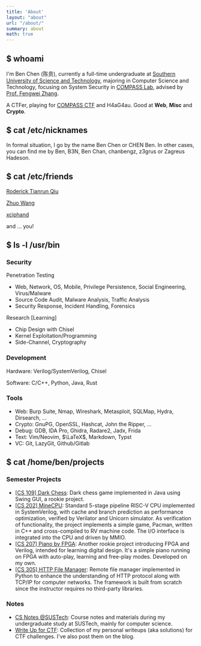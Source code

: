 ```yaml
---
title: 'About'
layout: "about"
url: "/about/"
summary: about
math: true
---
```


## $ whoami

I'm Ben Chen (陈贲), currently a full-time undergraduate at [Southern University of Science and Technology](https://www.sustech.edu.cn/), majoring in Computer Science and Technology, focusing on System Security in [COMPASS Lab](https://compass.sustech.edu.cn/), advised by [Prof. Fengwei Zhang](https://fengweiz.github.io/).

A CTFer, playing for [COMPASS CTF](https://github.com/compass-ctf-team) and H4aG4au. Good at **Web**, **Misc** and **Crypto**.

## $ cat /etc/nicknames

In formal situation, I go by the name Ben Chen or CHEN Ben. In other cases, you can find me by Ben, B3N, Ben Chan, chanbengz, z3grus or Zagreus Hadeson.

## $ cat /etc/friends

[Roderick Tianrun Qiu](https://r-q.name/)

[Zhuo Wang](https://we-are-zed.github.io/)

[xciphand](https://blog.xciphand.icu/)

and ... you!

## $ ls -l /usr/bin

### Security

Penetration Testing
- Web, Network, OS, Mobile, Privilege Persistence, Social Engineering, Virus/Malware
- Source Code Audit, Malware Analysis, Traffic Analysis
- Security Response, Incident Handling, Forensics

Research [Learning]
- Chip Design with Chisel
- Kernel Exploitation/Programming
- Side-Channel, Cryptography

### Development

Hardware: Verilog/SystemVerilog, Chisel

Software: C/C++, Python, Java, Rust

### Tools
- Web: Burp Suite, Nmap, Wireshark, Metasploit, SQLMap, Hydra, Dirsearch, ...
- Crypto: GnuPG, OpenSSL, Hashcat, John the Ripper, ...
- Debug: GDB, IDA Pro, Ghidra, Radare2, Jadx, Frida
- Text: Vim/Neovim, $\LaTeX$, Markdown, Typst
- VC: Git, LazyGit, Github/Gitlab

## $ cat /home/ben/projects

### Semester Projects
- [[CS 109] Dark Chess](https://github.com/chanbengz/SUSTech_CS109_Project): Dark chess game implemented in Java using Swing GUI, a rookie project.
- [[CS 202] MineCPU](https://github.com/wLUOw/MineCPU): Standard 5-stage pipeline RISC-V CPU implemented in SystemVerilog, with cache and branch prediction as performance optimization, verified by Verilator and Unicorn simulator. As verification of functionality, the project implements a simple game, Pacman, written in C++ and cross-compiled to RV machine code. The I/O interface is integrated into the CPU and driven by MMIO.
- [[CS 207] Piano by FPGA](https://github.com/chanbengz/SUSTech_CS207_Project_Piano): Another rookie project introducing FPGA and Verilog, intended for learning digital design. It's a simple piano running on FPGA with auto-play, learning and free-play modes. Developed on my own.
- [[CS 305] HTTP File Manager](https://github.com/chanbengz/SUSTech_CS305_Project_2023F): Remote file manager implemented in Python to enhance the understanding of HTTP protocol along with TCP/IP for computer networks. The framework is built from scratch since the instructor requires no third-party libraries.

### Notes
- [CS Notes @SUSTech](https://github.com/chanbengz/SUSTech_CS_Notes): Course notes and materials during my undergraduate study at SUSTech, mainly for computer science.
- [Write Up for CTF](https://github.com/chanbengz/CTF_Writeups): Collection of my personal writeups (aka solutions) for CTF challenges. I've also post them on the blog.
